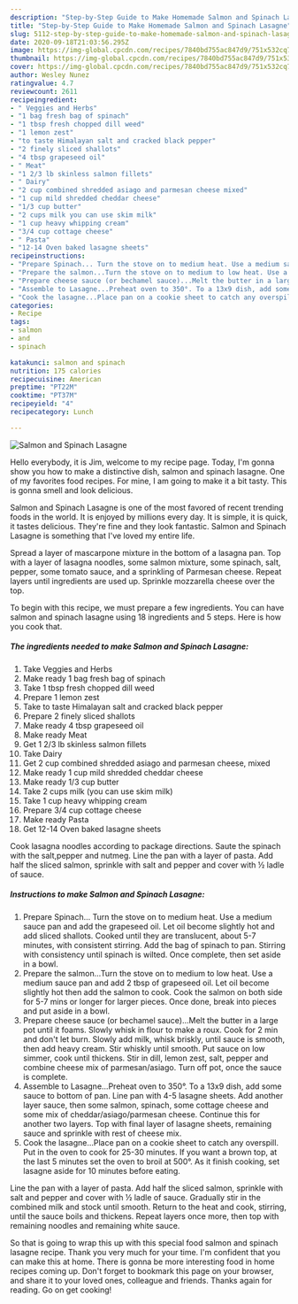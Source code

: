 ```yaml
---
description: "Step-by-Step Guide to Make Homemade Salmon and Spinach Lasagne"
title: "Step-by-Step Guide to Make Homemade Salmon and Spinach Lasagne"
slug: 5112-step-by-step-guide-to-make-homemade-salmon-and-spinach-lasagne
date: 2020-09-18T21:03:56.295Z
image: https://img-global.cpcdn.com/recipes/7840bd755ac847d9/751x532cq70/salmon-and-spinach-lasagne-recipe-main-photo.jpg
thumbnail: https://img-global.cpcdn.com/recipes/7840bd755ac847d9/751x532cq70/salmon-and-spinach-lasagne-recipe-main-photo.jpg
cover: https://img-global.cpcdn.com/recipes/7840bd755ac847d9/751x532cq70/salmon-and-spinach-lasagne-recipe-main-photo.jpg
author: Wesley Nunez
ratingvalue: 4.7
reviewcount: 2611
recipeingredient:
- " Veggies and Herbs"
- "1 bag fresh bag of spinach"
- "1 tbsp fresh chopped dill weed"
- "1 lemon zest"
- "to taste Himalayan salt and cracked black pepper"
- "2 finely sliced shallots"
- "4 tbsp grapeseed oil"
- " Meat"
- "1 2/3 lb skinless salmon fillets"
- " Dairy"
- "2 cup combined shredded asiago and parmesan cheese mixed"
- "1 cup mild shredded cheddar cheese"
- "1/3 cup butter"
- "2 cups milk you can use skim milk"
- "1 cup heavy whipping cream"
- "3/4 cup cottage cheese"
- " Pasta"
- "12-14 Oven baked lasagne sheets"
recipeinstructions:
- "Prepare Spinach... Turn the stove on to medium heat. Use a medium sauce pan and add the grapeseed oil. Let oil become slightly hot and add sliced shallots. Cooked until they are translucent, about 5-7 minutes, with consistent stirring. Add the bag of spinach to pan. Stirring with consistency until spinach is wilted. Once complete, then set aside in a bowl."
- "Prepare the salmon...Turn the stove on to medium to low heat. Use a medium sauce pan and add 2 tbsp of grapeseed oil. Let oil become slightly hot then add the salmon to cook. Cook the salmon on both side for 5-7 mins or longer for larger pieces. Once done, break into pieces and put aside in a bowl."
- "Prepare cheese sauce (or bechamel sauce)...Melt the butter in a large pot until it foams. Slowly whisk in flour to make a roux. Cook for 2 min and don&#39;t let burn. Slowly add milk, whisk briskly, until sauce is smooth, then add heavy cream. Stir whiskly until smooth. Put sauce on low simmer, cook until thickens. Stir in dill, lemon zest, salt, pepper and combine cheese mix of parmesan/asiago. Turn off pot, once the sauce is complete."
- "Assemble to Lasagne...Preheat oven to 350°. To a 13x9 dish, add some sauce to bottom of pan. Line pan with 4-5 lasagne sheets. Add another layer sauce, then some salmon, spinach, some cottage cheese and some mix of cheddar/asiago/parmesan cheese. Continue this for another two layers. Top with final layer of lasagne sheets, remaining sauce and sprinkle with rest of cheese mix."
- "Cook the lasagne...Place pan on a cookie sheet to catch any overspill. Put in the oven to cook for 25-30 minutes. If you want a brown top, at the last 5 minutes set the oven to broil at 500°. As it finish cooking, set lasagne aside for 10 minutes before eating."
categories:
- Recipe
tags:
- salmon
- and
- spinach

katakunci: salmon and spinach 
nutrition: 175 calories
recipecuisine: American
preptime: "PT22M"
cooktime: "PT37M"
recipeyield: "4"
recipecategory: Lunch

---
```



![Salmon and Spinach Lasagne](https://img-global.cpcdn.com/recipes/7840bd755ac847d9/751x532cq70/salmon-and-spinach-lasagne-recipe-main-photo.jpg)

Hello everybody, it is Jim, welcome to my recipe page. Today, I'm gonna show you how to make a distinctive dish, salmon and spinach lasagne. One of my favorites food recipes. For mine, I am going to make it a bit tasty. This is gonna smell and look delicious.

Salmon and Spinach Lasagne is one of the most favored of recent trending foods in the world. It is enjoyed by millions every day. It is simple, it is quick, it tastes delicious. They're fine and they look fantastic. Salmon and Spinach Lasagne is something that I've loved my entire life.

Spread a layer of mascarpone mixture in the bottom of a lasagna pan. Top with a layer of lasagna noodles, some salmon mixture, some spinach, salt, pepper, some tomato sauce, and a sprinkling of Parmesan cheese. Repeat layers until ingredients are used up. Sprinkle mozzarella cheese over the top.


To begin with this recipe, we must prepare a few ingredients. You can have salmon and spinach lasagne using 18 ingredients and 5 steps. Here is how you cook that.

<!--inarticleads1-->

##### The ingredients needed to make Salmon and Spinach Lasagne:

1. Take  Veggies and Herbs
1. Make ready 1 bag fresh bag of spinach
1. Take 1 tbsp fresh chopped dill weed
1. Prepare 1 lemon zest
1. Take to taste Himalayan salt and cracked black pepper
1. Prepare 2 finely sliced shallots
1. Make ready 4 tbsp grapeseed oil
1. Make ready  Meat
1. Get 1 2/3 lb skinless salmon fillets
1. Take  Dairy
1. Get 2 cup combined shredded asiago and parmesan cheese, mixed
1. Make ready 1 cup mild shredded cheddar cheese
1. Make ready 1/3 cup butter
1. Take 2 cups milk (you can use skim milk)
1. Take 1 cup heavy whipping cream
1. Prepare 3/4 cup cottage cheese
1. Make ready  Pasta
1. Get 12-14 Oven baked lasagne sheets


Cook lasagna noodles according to package directions. Saute the spinach with the salt,pepper and nutmeg. Line the pan with a layer of pasta. Add half the sliced salmon, sprinkle with salt and pepper and cover with ½ ladle of sauce. 

<!--inarticleads2-->

##### Instructions to make Salmon and Spinach Lasagne:

1. Prepare Spinach... Turn the stove on to medium heat. Use a medium sauce pan and add the grapeseed oil. Let oil become slightly hot and add sliced shallots. Cooked until they are translucent, about 5-7 minutes, with consistent stirring. Add the bag of spinach to pan. Stirring with consistency until spinach is wilted. Once complete, then set aside in a bowl.
1. Prepare the salmon...Turn the stove on to medium to low heat. Use a medium sauce pan and add 2 tbsp of grapeseed oil. Let oil become slightly hot then add the salmon to cook. Cook the salmon on both side for 5-7 mins or longer for larger pieces. Once done, break into pieces and put aside in a bowl.
1. Prepare cheese sauce (or bechamel sauce)...Melt the butter in a large pot until it foams. Slowly whisk in flour to make a roux. Cook for 2 min and don&#39;t let burn. Slowly add milk, whisk briskly, until sauce is smooth, then add heavy cream. Stir whiskly until smooth. Put sauce on low simmer, cook until thickens. Stir in dill, lemon zest, salt, pepper and combine cheese mix of parmesan/asiago. Turn off pot, once the sauce is complete.
1. Assemble to Lasagne...Preheat oven to 350°. To a 13x9 dish, add some sauce to bottom of pan. Line pan with 4-5 lasagne sheets. Add another layer sauce, then some salmon, spinach, some cottage cheese and some mix of cheddar/asiago/parmesan cheese. Continue this for another two layers. Top with final layer of lasagne sheets, remaining sauce and sprinkle with rest of cheese mix.
1. Cook the lasagne...Place pan on a cookie sheet to catch any overspill. Put in the oven to cook for 25-30 minutes. If you want a brown top, at the last 5 minutes set the oven to broil at 500°. As it finish cooking, set lasagne aside for 10 minutes before eating.


Line the pan with a layer of pasta. Add half the sliced salmon, sprinkle with salt and pepper and cover with ½ ladle of sauce. Gradually stir in the combined milk and stock until smooth. Return to the heat and cook, stirring, until the sauce boils and thickens. Repeat layers once more, then top with remaining noodles and remaining white sauce. 

So that is going to wrap this up with this special food salmon and spinach lasagne recipe. Thank you very much for your time. I'm confident that you can make this at home. There is gonna be more interesting food in home recipes coming up. Don't forget to bookmark this page on your browser, and share it to your loved ones, colleague and friends. Thanks again for reading. Go on get cooking!
